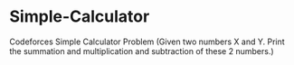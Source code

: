 # Simple-Calculator
Codeforces Simple Calculator Problem (Given two numbers X and Y. Print the summation and multiplication and subtraction of these 2 numbers.)
